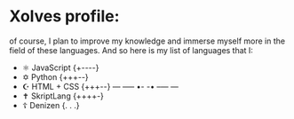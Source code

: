 # Xolves profile:
of course, I plan to improve my knowledge and immerse myself more in the field of these languages. And so here is my list of languages that I:
- ⚛ JavaScript {+----}
- ✡ Python {+++--}
- ☪ HTML + CSS {+++--}
— —–  •- -•  –— —
- ✝ SkriptLang {++++-}
- ☦ Denizen {. . .}